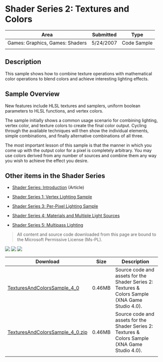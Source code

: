 # Shader Series 2: Textures and Colors

|Area|Submitted|Type|
|-|-|-|
Games: Graphics, Games: Shaders|5/24/2007|Code Sample
||||

## Description

This sample shows how to combine texture operations with mathematical color operations to blend colors and achieve interesting lighting effects.

## Sample Overview

New features include HLSL textures and samplers, uniform boolean parameters to HLSL functions, and vertex colors.

The sample initially shows a common usage scenario for combining lighting, vertex color, and texture colors to create the final color output. Cycling through the available techniques will then show the individual elements, simple combinations, and finally alternative combinations of all three.

The most important lesson of this sample is that the manner in which you come up with the output color for a pixel is completely arbitrary. You may use colors derived from any number of sources and combine them any way you wish to achieve the effect you desire.

## Other items in the Shader Series

* [Shader Series: Introduction](Shader-Series-Introduction) (Article)

* [Shader Series 1: Vertex Lighting Sample](Shader-Series-1-Vertex-Lighting)

* [Shader Series 3: Per-Pixel Lighting Sample](Shader-Series-3-Per-Pixel-Lighting)

* [Shader Series 4: Materials and Multiple Light Sources](Shader-Series-4-Materials-and-Multiple-Light-Sources)

* [Shader Series 5: Multipass Lighting](Shader-Series-5-Multipass-Lighting)

> All content and source code downloaded from this page are bound to the Microsoft Permissive License (Ms-PL).

![](https://github.com/simondarksidej/XNAGameStudio/blob/archive/Images/XNA_TexturesAndColors_01_small.jpg?raw=true)
![](https://github.com/simondarksidej/XNAGameStudio/blob/archive/Images/XNA_TexturesAndColors_02_small.jpg?raw=true)
![](https://github.com/simondarksidej/XNAGameStudio/blob/archive/Images/XNA_TexturesAndColors_03_small.jpg?raw=true)

Download | Size | Description
---|---|---|
[TexturesAndColorsSample_4_0](https://github.com/simondarksidej/XNAGameStudio/tree/archive/Samples/TexturesAndColorsSample_4_0) | 0.46MB | Source code and assets for the Shader Series 2: Textures & Colors Sample (XNA Game Studio 4.0).
[TexturesAndColorsSample_4_0.zip](https://github.com/simondarksidej/XNAGameStudioZips/raw/zips/TexturesAndColorsSample_4_0.zip) | 0.46MB | Source code and assets for the Shader Series 2: Textures & Colors Sample (XNA Game Studio 4.0).
||||
